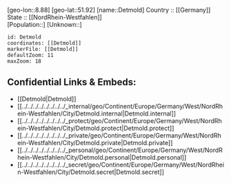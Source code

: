 ﻿---
location: [51.92,8.88] 
mapzoom: [7,12] 
mapmarker: city 
type: City
tags:
- geo/City


SpocWebEntityId: 29762
isDeleted: false
confidential: public

---
[geo-lon::8.88] 
[geo-lat::51.92] 
[name::Detmold] 
Country :: [[Germany]]  
State :: [[NordRhein-Westfahlen]]  
[Population::] 
[Unknown::] 


```leaflet
id: Detmold
coordinates: [[Detmold]] 
markerFile: [[Detmold]] 
defaultZoom: 11 
maxZoom: 18
```


## Confidential Links & Embeds: 
- [[Detmold|Detmold]]  
- [[../../../../../../../../_internal/geo/Continent/Europe/Germany/West/NordRhein-Westfahlen/City/Detmold.internal|Detmold.internal]] 
- [[../../../../../../../../_protect/geo/Continent/Europe/Germany/West/NordRhein-Westfahlen/City/Detmold.protect|Detmold.protect]] 
- [[../../../../../../../../_private/geo/Continent/Europe/Germany/West/NordRhein-Westfahlen/City/Detmold.private|Detmold.private]] 
- [[../../../../../../../../_personal/geo/Continent/Europe/Germany/West/NordRhein-Westfahlen/City/Detmold.personal|Detmold.personal]] 
- [[../../../../../../../../_secret/geo/Continent/Europe/Germany/West/NordRhein-Westfahlen/City/Detmold.secret|Detmold.secret]] 
